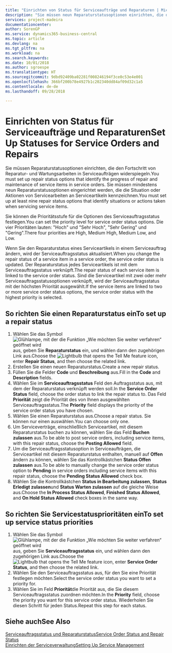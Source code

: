 ```yaml
---
title: "Einrichten von Status für Serviceaufträge und Reparaturen | Microsoft Docs"
description: "Sie müssen neun Reparaturstatusoptionen einrichten, die den Fortschritt von Reparatur- und Wartungsarbeiten in Serviceaufträgen widerspiegeln."
services: project-madeira
documentationcenter: 
author: SorenGP
ms.service: dynamics365-business-central
ms.topic: article
ms.devlang: na
ms.tgt_pltfrm: na
ms.workload: na
ms.search.keywords: 
ms.date: 10/01/2018
ms.author: sgroespe
ms.translationtype: HT
ms.sourcegitcommit: 9dbd92409ba02281f008246194f3ce0c53e4e001
ms.openlocfilehash: 366bf200b78e4927b1c202340dd84af09d32c1a5
ms.contentlocale: de-de
ms.lasthandoff: 09/28/2018

---
```

# <a name="set-up-statuses-for-service-orders-and-repairs"></a><span data-ttu-id="18154-103">Einrichten von Status für Serviceaufträge und Reparaturen</span><span class="sxs-lookup"><span data-stu-id="18154-103">Set Up Statuses for Service Orders and Repairs</span></span>
<span data-ttu-id="18154-104">Sie müssen Reparaturstatusoptionen einrichten, die den Fortschritt von Reparatur- und Wartungsarbeiten in Serviceaufträgen widerspiegeln.</span><span class="sxs-lookup"><span data-stu-id="18154-104">You must set up repair status options that identify the progress of repair and maintenance of service items in service orders.</span></span> <span data-ttu-id="18154-105">Sie müssen mindestens neun Reparaturstatusoptionen eingerichtet werden, die die Situation oder Aktionen von Servicearbeiten an Serviceartikeln kennzeichnen.</span><span class="sxs-lookup"><span data-stu-id="18154-105">You must set up at least nine repair status options that identify situations or actions taken when servicing service items.</span></span>  

<span data-ttu-id="18154-106">Sie können die Prioritätsstufe für die Optionen des Serviceauftragsstatus festlegen.</span><span class="sxs-lookup"><span data-stu-id="18154-106">You can set the priority level for service order status options.</span></span> <span data-ttu-id="18154-107">Die vier Prioritäten lauten: "Hoch" und "Sehr Hoch", "Sehr Gering" und "Gering".</span><span class="sxs-lookup"><span data-stu-id="18154-107">There four priorities are High, Medium High, Medium Low, and Low.</span></span>  

<span data-ttu-id="18154-108">Wenn Sie den Reparaturstatus eines Serviceartikels in einem Serviceauftrag ändern, wird der Serviceauftragsstatus aktualisiert.</span><span class="sxs-lookup"><span data-stu-id="18154-108">When you change the repair status of a service item in a service order, the service order status is updated.</span></span> <span data-ttu-id="18154-109">Der Reparaturstatus jedes Serviceartikels ist mit dem Serviceauftragsstatus verknüpft.</span><span class="sxs-lookup"><span data-stu-id="18154-109">The repair status of each service item is linked to the service order status.</span></span> <span data-ttu-id="18154-110">Sind die Serviceartikel mit zwei oder mehr Serviceauftragsstatusoptionen verknüpft, wird der Serviceauftragsstatus mit der höchsten Priorität ausgewählt.</span><span class="sxs-lookup"><span data-stu-id="18154-110">If the service items are linked to two or more service order status options, the service order status with the highest priority is selected.</span></span>  

## <a name="to-set-up-a-repair-status"></a><span data-ttu-id="18154-111">So richten Sie einen Reparaturstatus ein</span><span class="sxs-lookup"><span data-stu-id="18154-111">To set up a repair status</span></span>  
1. <span data-ttu-id="18154-112">Wählen Sie das Symbol ![Glühlampe, mit der die Funktion „Wie möchten Sie weiter verfahren“ geöffnet wird](media/ui-search/search_small.png "Wie möchten Sie weiter verfahren?") aus, geben Sie **Reparaturstatus** ein, und wählen dann den zugehörigen Link aus.</span><span class="sxs-lookup"><span data-stu-id="18154-112">Choose the ![Lightbulb that opens the Tell Me feature](media/ui-search/search_small.png "Tell me what you want to do") icon, enter **Repair Status**, and then choose the related link.</span></span>
2. <span data-ttu-id="18154-113">Erstellen Sie einen neuen Reparaturstatus.</span><span class="sxs-lookup"><span data-stu-id="18154-113">Create a new repair status.</span></span>  
3. <span data-ttu-id="18154-114">Füllen Sie die Felder **Code** und **Beschreibung** aus.</span><span class="sxs-lookup"><span data-stu-id="18154-114">Fill in the **Code** and **Description** fields.</span></span>  
4. <span data-ttu-id="18154-115">Wählen Sie im **Serviceauftragsstatus** Feld den Auftragsstatus aus, mit dem der Reparaturstatus verknüpft werden soll.</span><span class="sxs-lookup"><span data-stu-id="18154-115">In the **Service Order Status** field, choose the order status to link the repair status to.</span></span> <span data-ttu-id="18154-116">Das Feld **Priorität** zeigt die Priorität des von Ihnen ausgewählten Serviceauftragsstatus.</span><span class="sxs-lookup"><span data-stu-id="18154-116">The **Priority** field displays the priority of the service order status you have chosen.</span></span>  
5. <span data-ttu-id="18154-117">Wählen Sie einen Reparaturstatus aus.</span><span class="sxs-lookup"><span data-stu-id="18154-117">Choose a repair status.</span></span> <span data-ttu-id="18154-118">Sie können nur einen auswählen.</span><span class="sxs-lookup"><span data-stu-id="18154-118">You can choose only one.</span></span>  
6. <span data-ttu-id="18154-119">Um Serviceverträge, einschließlich Serviceartikel, mit diesem Reparaturstatus buchen zu können, wählen Sie das Feld **Buchen zulassen** aus.</span><span class="sxs-lookup"><span data-stu-id="18154-119">To be able to post service orders, including service items, with this repair status, choose the **Posting Allowed** field.</span></span>  
7. <span data-ttu-id="18154-120">Um die Serviceauftragsstatusoption in Serviceaufträgen, die Serviceartikel mit diesem Reparaturstatus enthalten, manuell auf **Offen** ändern zu können, wählen Sie das Kontrollkästchen **Status Offen zulassen** aus.</span><span class="sxs-lookup"><span data-stu-id="18154-120">To be able to manually change the service order status option to **Pending** in service orders including service items with this repair status, choose the **Pending Status Allowed** check box.</span></span>  
8. <span data-ttu-id="18154-121">Wählen Sie die Kontrollkästchen **Status in Bearbeitung zulassen**, **Status Erledigt zulassen**und **Status Warten zulassen** auf die gleiche Weise aus.</span><span class="sxs-lookup"><span data-stu-id="18154-121">Choose the **In Process Status Allowed**, **Finished Status Allowed**, and **On Hold Status Allowed** check boxes in the same way.</span></span>
  
## <a name="to-set-up-service-status-priorities"></a><span data-ttu-id="18154-122">So richten Sie Servicestatusprioritäten ein</span><span class="sxs-lookup"><span data-stu-id="18154-122">To set up service status priorities</span></span>  
1. <span data-ttu-id="18154-123">Wählen Sie das Symbol ![Glühlampe, mit der die Funktion „Wie möchten Sie weiter verfahren“ geöffnet wird](media/ui-search/search_small.png "Wie möchten Sie weiter verfahren?") aus, geben Sie **Serviceauftragsstatus** ein, und wählen dann den zugehörigen Link aus.</span><span class="sxs-lookup"><span data-stu-id="18154-123">Choose the ![Lightbulb that opens the Tell Me feature](media/ui-search/search_small.png "Tell me what you want to do") icon, enter **Service Order Status**, and then choose the related link.</span></span>  
2. <span data-ttu-id="18154-124">Wählen Sie den Serviceauftragsstatus aus, für den Sie eine Priorität festlegen möchten.</span><span class="sxs-lookup"><span data-stu-id="18154-124">Select the service order status you want to set a priority for.</span></span>  
3. <span data-ttu-id="18154-125">Wählen Sie im Feld **Priorität**die Priorität aus, die Sie diesem Serviceauftragsstatus zuordnen möchten.</span><span class="sxs-lookup"><span data-stu-id="18154-125">In the **Priority** field, choose the priority you want for this service order status.</span></span> <span data-ttu-id="18154-126">Wiederholen Sie diesen Schritt für jeden Status.</span><span class="sxs-lookup"><span data-stu-id="18154-126">Repeat this step for each status.</span></span>  

## <a name="see-also"></a><span data-ttu-id="18154-127">Siehe auch</span><span class="sxs-lookup"><span data-stu-id="18154-127">See Also</span></span>  
[<span data-ttu-id="18154-128">Serviceauftragsstatus und Reparaturstatus</span><span class="sxs-lookup"><span data-stu-id="18154-128">Service Order Status and Repair Status</span></span>](service-service-order-status-and-repair-status.md)  
[<span data-ttu-id="18154-129">Einrichten der Serviceverwaltung</span><span class="sxs-lookup"><span data-stu-id="18154-129">Setting Up Service Management</span></span>](service-setup-service.md)  

